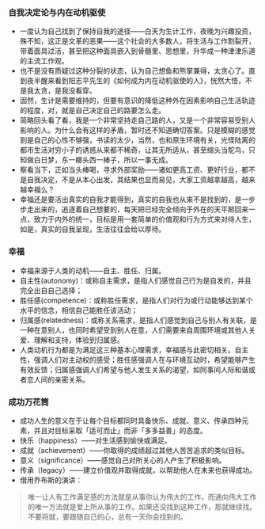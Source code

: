 ### 自我决定论与内在动机驱使

* 一度认为自己找到了保持自我的途径——白天为生计工作，夜晚为兴趣投资，殊不知，这正是文革的恶果——这个社会的大多数人，将生活与工作割裂开，带着面具过活，甚至把这种面具嵌入到骨髓里、思想里，升华成一种津津乐道的主流工作观。
* 也不是没有质疑过这种分裂的状态，认为自己想鱼和熊掌兼得，太贪心了。直到夜半醒来看到阳志平先生的《如何成为内在动机驱使的人》，恍然大悟，不是我太贪，是我没看穿。
* 固然，生计是需要维持的，但要有意识的降低这种外在因素影响自己生活轨迹的程度，对，就是自己决定自己的路要怎么走。
* 简略回头看了看，我是一个非常坚持走自己路的人，又是一个非常容易受别人影响的人。为什么会有这样的矛盾，暂时还不知道确切答案。只是模糊的感觉到是自己的心性不够强，书读的太少，当然，也和原生环境有关，光怪陆离的都市生活对穷小子的诱惑从来都不稀奇，让其无所适从，甚至缩头当鸵鸟，只知做白日梦，东一榔头西一棒子，所以一事无成。
* 察看当下，正如当头棒喝，寻求外部奖励——诸如更高工资、更好行业，都不是自我决定，不是从本心出发，其结果也显而易见，大家工资越拿越高，越来越幸福么？
* 幸福还是要活出真实的自我才能得到，真实的自我也从来不是找到的，是一步步走出来的，追逐着自己想要的，每天把已经完全倾向于外在的天平掰回来一点，致力于内外的统一，目标是用一套简单的价值观和行为方式来对待人生，如是，真实的自我呈现，生活往往会给以厚待。

### 幸福

- 幸福来源于人类的动机——自主、胜任、归属。
-  自主性(autonomy)：或称自主需求，是指人们感觉自己行为是自发的，并且完全出自自己选择；
- 胜任感(competence)：或称胜任需求，是指人们对行为或行动能够达到某个水平的信念，相信自己能胜任该活动；
- 归属感(relatedness)：或称关系需求，是指人们感觉到自己与别人有关联，是一种在意别人，也同时希望受到别人在意，人们需要来自周围环境或其他人关爱、理解和支持，体验到归属感。
- 人类动机行为都是为满足这三种基本心理需求，幸福感与此密切相关。自主性，强调人们对主动权的感受；胜任感强调人在与环境互动时，希望能够产生有效反馈；归属感强调人们希望与他人发生关系的渴望，如同事间人际和谐或者恋人间的亲密关系。

### 成功万花筒

* 成功人生的意义在于让每个目标都同时具备快乐、成就、意义、传承四种元素，并且对目标采取「适可而止」而非「多多益善」的态度。
* 快乐（happiness）——对生活感到愉快或满足。
* 成就（achievement）——你取得的成绩超过其他人苦苦追求的类似目标。
* 意义（significance）——感觉自己对所关心的人产生了积极影响。
* 传承（legacy）——建立价值观并取得成就，以帮助他人在未来也获得成功。
* 借用乔布斯的演讲：

> 唯一让人有工作满足感的方法就是从事你认为伟大的工作，而通向伟大工作的唯一方法就是爱上所从事的工作。如果还没找到这种工作，那就继续找。不要将就，要跟随自己的心，总有一天你会找到的。


